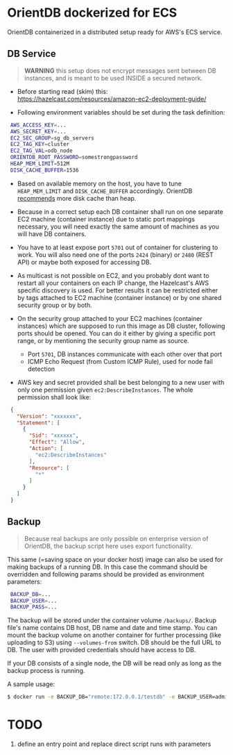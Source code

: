 # OrientDB dockerized for ECS

OrientDB containerized in a distributed setup ready for AWS's ECS service.

## DB Service

> **WARNING** this setup does not encrypt messages sent between DB instances, and is meant to be used INSIDE a secured network.

- Before starting read (skim) this: https://hazelcast.com/resources/amazon-ec2-deployment-guide/

- Following environment variables should be set during the task definition:

```bash
 AWS_ACCESS_KEY=...
 AWS_SECRET_KEY=...
 EC2_SEC_GROUP=sg_db_servers
 EC2_TAG_KEY=cluster
 EC2_TAG_VAL=odb_node
 ORIENTDB_ROOT_PASSWORD=somestrongpassword
 HEAP_MEM_LIMIT=512M
 DISK_CACHE_BUFFER=1536
```

- Based on available memory on the host, you have to tune `HEAP_MEM_LIMIT` and `DISK_CACHE_BUFFER` accordingly. OrientDB [recommends](http://orientdb.com/docs/2.1/Performance-Tuning.html) more disk cache than heap.

- Because in a correct setup each DB container shall run on one separate EC2 machine (container instance) due to static port mappings necessary, you will need exactly the same amount of machines as you will have DB containers.

- You have to at least expose port `5701` out of container for clustering to work. You will also need one of the ports `2424` (binary) or `2480` (REST API) or maybe both exposed for accessing DB.

- As multicast is not possible on EC2, and you probably dont want to restart all your containers on each IP change, the Hazelcast's AWS specific discovery is used. For better results it can be restricted either by tags attached to EC2 machine (container instance) or by one shared security group or by both.

- On the security group attached to your EC2 machines (container instances) which are supposed to run this image as DB cluster, following ports should be opened. You can do it either by giving a specific port range, or by mentioning the security group name as source.
    - Port `5701`, DB instances communicate with each other over that port
    - ICMP Echo Request (from Custom ICMP Rule), used for node fail detection

- AWS key and secret provided shall be best belonging to a new user with only one permission given `ec2:DescribeInstances`. The whole permission shall look like:

```json
 {
   "Version": "xxxxxxx",
   "Statement": [
     {
       "Sid": "xxxxxx",
       "Effect": "Allow",
       "Action": [
         "ec2:DescribeInstances"
       ],
       "Resource": [
         "*"
       ]
     }
   ]
 }
```

## Backup
> Because real backups are only possible on enterprise version of OrientDB, the backup script here uses export functionality.

This same (=saving space on your docker host) image can also be used for making backups of a running DB. In this case the command should be overridden and following params should be provided as environment parameters:
```bash
 BACKUP_DB=...
 BACKUP_USER=...
 BACKUP_PASS=...
```

The backup will be stored under the container volume `/backups/`. Backup file's name contains DB host, DB name and date and time stamp. You can mount the backup volume on another container for further processing (like uploading to S3) using `--volumes-from` switch. DB should be the full URL to DB. The user with provided credentials should have access to DB.

If your DB consists of a single node, the DB will be read only as long as the backup process is running.

A sample usage:
```bash
$ docker run -e BACKUP_DB="remote:172.0.0.1/testdb" -e BACKUP_USER=admin -e BACKUP_PASS=admin mohamnag/ecs-orientdb /opt/backup.sh
```

# TODO
 1. define an entry point and replace direct script runs with parameters